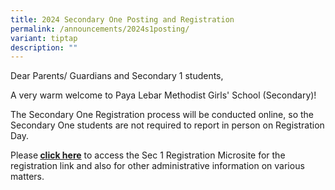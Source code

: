 ```yaml
---
title: 2024 Secondary One Posting and Registration
permalink: /announcements/2024s1posting/
variant: tiptap
description: ""
---
```

<p>Dear Parents/ Guardians and Secondary 1 students,</p><p>A very warm welcome to Paya Lebar Methodist Girls' School (Secondary)!</p><p>The Secondary One Registration process will be conducted online, so the Secondary One students are not required to report in person on Registration Day.</p><p>Please<strong> <a href="https://sites.google.com/moe.edu.sg/plmgsssec1e-registration" rel="noopener noreferrer nofollow" target="_blank">click here</a></strong> to access the Sec 1 Registration Microsite for the registration link and also for other administrative information on various matters.</p>
